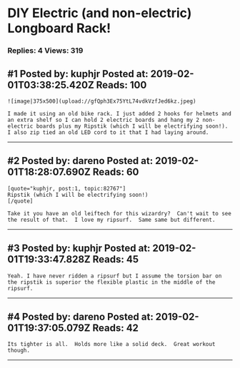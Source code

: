 # DIY Electric (and non-electric) Longboard Rack!

### Replies: 4 Views: 319

## \#1 Posted by: kuphjr Posted at: 2019-02-01T03:38:25.420Z Reads: 100

```
![image|375x500](upload://gfQph3Ex75YtL74vdkVzfJed6kz.jpeg) 

I made it using an old bike rack. I just added 2 hooks for helmets and an extra shelf so I can hold 2 electric boards and hang my 2 non-electric boards plus my Ripstik (which I will be electrifying soon!).  I also zip tied an old LED cord to it that I had laying around.
```

---
## \#2 Posted by: dareno Posted at: 2019-02-01T18:28:07.690Z Reads: 60

```
[quote="kuphjr, post:1, topic:82767"]
Ripstik (which I will be electrifying soon!)
[/quote]

Take it you have an old leiftech for this wizardry?  Can't wait to see the result of that.  I love my ripsurf.  Same same but different.
```

---
## \#3 Posted by: kuphjr Posted at: 2019-02-01T19:33:47.828Z Reads: 45

```
Yeah. I have never ridden a ripsurf but I assume the torsion bar on the ripstik is superior the flexible plastic in the middle of the ripsurf.
```

---
## \#4 Posted by: dareno Posted at: 2019-02-01T19:37:05.079Z Reads: 42

```
Its tighter is all.  Holds more like a solid deck.  Great workout though.
```

---
